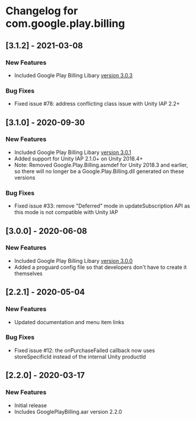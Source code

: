# Changelog for com.google.play.billing

## [3.1.2] - 2021-03-08
### New Features
 - Included Google Play Billing Libary [version 3.0.3](https://developer.android.com/google/play/billing/billing_library_releases_notes)
### Bug Fixes
 - Fixed issue #78: address conflicting class issue with Unity IAP 2.2+

## [3.1.0] - 2020-09-30
### New Features
 - Included Google Play Billing Libary [version 3.0.1](https://developer.android.com/google/play/billing/billing_library_releases_notes)
 - Added support for Unity IAP 2.1.0+ on Unity 2018.4+
 - Note: Removed Google.Play.Billing.asmdef for Unity 2018.3 and earlier, so there will no longer be a Google.Play.Billing.dll generated on these versions
### Bug Fixes
 - Fixed issue #33: remove "Deferred" mode in updateSubscription API as this mode is not compatible with Unity IAP

## [3.0.0] - 2020-06-08
### New Features
 - Included Google Play Billing Libary [version 3.0.0](https://developer.android.com/google/play/billing/billing_library_releases_notes)
 - Added a proguard config file so that developers don't have to create it themselves

## [2.2.1] - 2020-05-04
### New Features
 - Updated documentation and menu item links
### Bug Fixes
 - Fixed issue #12: the onPurchaseFailed callback now uses storeSpecificId instead of the internal Unity productId

## [2.2.0] - 2020-03-17
### New Features
 - Initial release
 - Includes GooglePlayBilling.aar version 2.2.0


